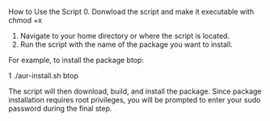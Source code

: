 How to Use the Script
   0. Donwload the script and make it executable with chmod +x
   
   1. Navigate to your home directory or where the script is located.
   2. Run the script with the name of the package you want to install.

  For example, to install the package btop:

   1 ./aur-install.sh btop

  The script will then download, build, and install the package. Since package installation requires root privileges,
  you will be prompted to enter your sudo password during the final step.
